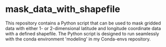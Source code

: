 # mask_data_with_shapefile

This repository contains a Python script that can be used to mask gridded data with either 1- or 2-dimensional latitude and longitude coordinate data with a defined shapefile. The Python script is designed to run seamlessly with the conda environment 'modeling' in my Conda-envs repository. 
